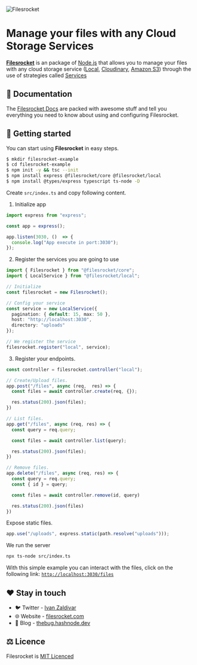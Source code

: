 ![Filesrocket](https://user-images.githubusercontent.com/64434514/185008388-b73e0f07-7d2f-441c-9fb8-cf2fd0dd8f49.png)

# Manage your files with any Cloud Storage Services

[**Filesrocket**](https://filesrocket.com/) is an package of [Node.js](https://nodejs.org/en/) that allows you to manage your files with any cloud storage service ([Local](https://filesrocket.com/services/local.html), [Cloudinary](https://filesrocket.com/services/cloudinary.html), [Amazon S3](https://filesrocket.com/services/amazon-s3.html)) through the use of strategies called [Services](https://filesrocket.com/overview/services.html)

## 📙 Documentation

The [Filesrocket Docs](https://filesrocket.com/) are packed with awesome stuff and tell you everything you need to know about using and configuring Filesrocket.
  
## 🚀 Getting started

You can start using **Filesrocket** in easy steps.

```bash
$ mkdir filesrocket-example
$ cd filesrocket-example
$ npm init -y && tsc --init
$ npm install express @filesrocket/core @filesrocket/local
$ npm install @types/express typescript ts-node -D
```

Create `src/index.ts` and copy following content.

1. Initialize app

```ts
import express from "express";

const app = express();

app.listen(3030, ()  => {
  console.log("App execute in port:3030");
});
```

2. Register the services you are going to use

```ts
import { Filesrocket } from "@filesrocket/core";
import { LocalService } from "@filesrocket/local";

// Initialize
const filesrocket = new Filesrocket();

// Config your service
const service = new LocalService({
  pagination: { default: 15, max: 50 },
  host: "http://localhost:3030",
  directory: "uploads"
});

// We register the service
filesrocket.register("local", service);
```

3. Register your endpoints.

```ts
const controller = filesrocket.controller("local");

// Create/Upload files.
app.post("/files", async (req,  res) => {
  const files = await controller.create(req, {});

  res.status(200).json(files);
})

// List files.
app.get("/files", async (req, res) => {
  const query = req.query;

  const files = await controller.list(query);

  res.status(200).json(files);
})

// Remove files.
app.delete("/files", async (req, res) => {
  const query = req.query;
  const { id } = query;

  const files = await controller.remove(id, query)

  res.status(200).json(files)
})
```

Expose static files.

```ts
app.use("/uploads", express.static(path.resolve("uploads")));
```

We run the server

```bash
npx ts-node src/index.ts
```

With this simple example you can interact with the files, click on the following link: [`http://localhost:3030/files`](http://localhost:3030/files)

## ❤️ Stay in touch

- 🐦 Twitter - [Ivan Zaldivar](https://twitter.com/thebug404)
- 🌐 Website - [filesrocket.com](https://filesrocket.com/)
- 📝 Blog - [thebug.hashnode.dev](https://thebug.hashnode.dev/)

## ⚖️ Licence

Filesrocket is [MIT Licenced](LICENCE)
